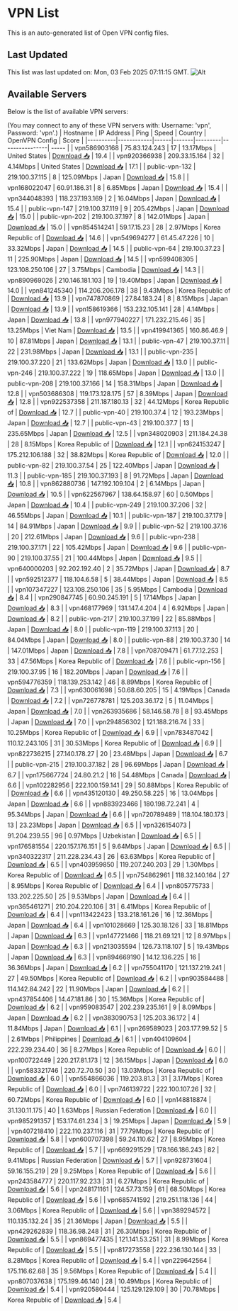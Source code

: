 # VPN List

This is an auto-generated list of Open VPN config files.

## Last Updated

This list was last updated on: Mon, 03 Feb 2025 07:11:15 GMT.
![Alt](https://repobeats.axiom.co/api/embed/186b98318ef1479477931607c1ad7d823f12451f.svg "Repobeats analytics image")

## Available Servers

Below is the list of available VPN servers:

(You may connect to any of these VPN servers with: Username: 'vpn', Password: 'vpn'.)
| Hostname | IP Address | Ping | Speed | Country | OpenVPN Config | Score |
|----------|------------|------|-------|---------|----------------| ----- |
| vpn586903168 | 75.83.124.243 | 17 | 13.17Mbps | United States | [Download 📥](./configs/server_0_US.ovpn) | 19.4 |
| vpn920366938 | 209.33.15.164 | 32 | 4.14Mbps | United States | [Download 📥](./configs/server_1_US.ovpn) | 17.1 |
| public-vpn-132 | 219.100.37.115 | 8 | 125.09Mbps | Japan | [Download 📥](./configs/server_2_JP.ovpn) | 15.8 |
| vpn168022047 | 60.91.186.31 | 8 | 6.85Mbps | Japan | [Download 📥](./configs/server_3_JP.ovpn) | 15.4 |
| vpn344048393 | 118.237.193.169 | 2 | 16.04Mbps | Japan | [Download 📥](./configs/server_4_JP.ovpn) | 15.4 |
| public-vpn-147 | 219.100.37.119 | 9 | 205.42Mbps | Japan | [Download 📥](./configs/server_5_JP.ovpn) | 15.0 |
| public-vpn-202 | 219.100.37.197 | 8 | 142.01Mbps | Japan | [Download 📥](./configs/server_6_JP.ovpn) | 15.0 |
| vpn854514241 | 59.17.15.23 | 28 | 2.97Mbps | Korea Republic of | [Download 📥](./configs/server_7_KR.ovpn) | 14.6 |
| vpn549694277 | 61.45.47.226 | 10 | 33.32Mbps | Japan | [Download 📥](./configs/server_8_JP.ovpn) | 14.5 |
| public-vpn-64 | 219.100.37.23 | 11 | 225.90Mbps | Japan | [Download 📥](./configs/server_9_JP.ovpn) | 14.5 |
| vpn599408305 | 123.108.250.106 | 27 | 3.75Mbps | Cambodia | [Download 📥](./configs/server_10_KH.ovpn) | 14.3 |
| vpn890969026 | 210.146.181.103 | 19 | 19.40Mbps | Japan | [Download 📥](./configs/server_11_JP.ovpn) | 14.0 |
| vpn841245340 | 114.206.206.178 | 38 | 9.43Mbps | Korea Republic of | [Download 📥](./configs/server_12_KR.ovpn) | 13.9 |
| vpn747870869 | 27.84.183.24 | 8 | 8.15Mbps | Japan | [Download 📥](./configs/server_13_JP.ovpn) | 13.9 |
| vpn158619366 | 153.232.105.141 | 28 | 4.14Mbps | Japan | [Download 📥](./configs/server_14_JP.ovpn) | 13.8 |
| vpn977940227 | 171.232.215.46 | 35 | 13.25Mbps | Viet Nam | [Download 📥](./configs/server_15_VN.ovpn) | 13.5 |
| vpn419941365 | 160.86.46.9 | 10 | 87.81Mbps | Japan | [Download 📥](./configs/server_16_JP.ovpn) | 13.1 |
| public-vpn-47 | 219.100.37.11 | 22 | 231.98Mbps | Japan | [Download 📥](./configs/server_17_JP.ovpn) | 13.1 |
| public-vpn-235 | 219.100.37.220 | 21 | 133.62Mbps | Japan | [Download 📥](./configs/server_18_JP.ovpn) | 13.0 |
| public-vpn-246 | 219.100.37.222 | 19 | 118.65Mbps | Japan | [Download 📥](./configs/server_19_JP.ovpn) | 13.0 |
| public-vpn-208 | 219.100.37.166 | 14 | 158.31Mbps | Japan | [Download 📥](./configs/server_20_JP.ovpn) | 12.8 |
| vpn503686308 | 119.173.128.175 | 57 | 8.39Mbps | Japan | [Download 📥](./configs/server_21_JP.ovpn) | 12.8 |
| vpn922537358 | 211.187.180.13 | 32 | 44.12Mbps | Korea Republic of | [Download 📥](./configs/server_22_KR.ovpn) | 12.7 |
| public-vpn-40 | 219.100.37.4 | 12 | 193.23Mbps | Japan | [Download 📥](./configs/server_23_JP.ovpn) | 12.7 |
| public-vpn-43 | 219.100.37.7 | 13 | 235.65Mbps | Japan | [Download 📥](./configs/server_24_JP.ovpn) | 12.5 |
| vpn348020903 | 211.184.24.38 | 28 | 8.15Mbps | Korea Republic of | [Download 📥](./configs/server_25_KR.ovpn) | 12.1 |
| vpn624153247 | 175.212.106.188 | 32 | 38.82Mbps | Korea Republic of | [Download 📥](./configs/server_26_KR.ovpn) | 12.0 |
| public-vpn-82 | 219.100.37.54 | 25 | 122.40Mbps | Japan | [Download 📥](./configs/server_27_JP.ovpn) | 11.3 |
| public-vpn-185 | 219.100.37.193 | 8 | 91.72Mbps | Japan | [Download 📥](./configs/server_28_JP.ovpn) | 10.8 |
| vpn862880736 | 147.192.109.104 | 2 | 6.14Mbps | Japan | [Download 📥](./configs/server_29_JP.ovpn) | 10.5 |
| vpn622567967 | 138.64.158.97 | 60 | 0.50Mbps | Japan | [Download 📥](./configs/server_30_JP.ovpn) | 10.4 |
| public-vpn-249 | 219.100.37.206 | 32 | 46.55Mbps | Japan | [Download 📥](./configs/server_31_JP.ovpn) | 10.1 |
| public-vpn-187 | 219.100.37.179 | 14 | 84.91Mbps | Japan | [Download 📥](./configs/server_32_JP.ovpn) | 9.9 |
| public-vpn-52 | 219.100.37.16 | 20 | 212.61Mbps | Japan | [Download 📥](./configs/server_33_JP.ovpn) | 9.6 |
| public-vpn-238 | 219.100.37.171 | 22 | 105.42Mbps | Japan | [Download 📥](./configs/server_34_JP.ovpn) | 9.6 |
| public-vpn-90 | 219.100.37.55 | 21 | 100.44Mbps | Japan | [Download 📥](./configs/server_35_JP.ovpn) | 9.5 |
| vpn640000203 | 92.202.192.40 | 2 | 35.72Mbps | Japan | [Download 📥](./configs/server_36_JP.ovpn) | 8.7 |
| vpn592512377 | 118.104.6.58 | 5 | 38.44Mbps | Japan | [Download 📥](./configs/server_37_JP.ovpn) | 8.5 |
| vpn107347227 | 123.108.250.106 | 35 | 5.95Mbps | Cambodia | [Download 📥](./configs/server_38_KH.ovpn) | 8.4 |
| vpn290847745 | 60.90.245.191 | 5 | 17.14Mbps | Japan | [Download 📥](./configs/server_39_JP.ovpn) | 8.3 |
| vpn468177969 | 131.147.4.204 | 4 | 6.92Mbps | Japan | [Download 📥](./configs/server_40_JP.ovpn) | 8.2 |
| public-vpn-217 | 219.100.37.199 | 22 | 85.88Mbps | Japan | [Download 📥](./configs/server_41_JP.ovpn) | 8.0 |
| public-vpn-119 | 219.100.37.113 | 20 | 84.04Mbps | Japan | [Download 📥](./configs/server_42_JP.ovpn) | 8.0 |
| public-vpn-88 | 219.100.37.30 | 14 | 147.01Mbps | Japan | [Download 📥](./configs/server_43_JP.ovpn) | 7.8 |
| vpn708709471 | 61.77.12.253 | 33 | 47.56Mbps | Korea Republic of | [Download 📥](./configs/server_44_KR.ovpn) | 7.6 |
| public-vpn-156 | 219.100.37.95 | 16 | 182.20Mbps | Japan | [Download 📥](./configs/server_45_JP.ovpn) | 7.6 |
| vpn594776359 | 118.139.253.142 | 46 | 8.89Mbps | Korea Republic of | [Download 📥](./configs/server_46_KR.ovpn) | 7.3 |
| vpn630061698 | 50.68.60.205 | 15 | 4.19Mbps | Canada | [Download 📥](./configs/server_47_CA.ovpn) | 7.2 |
| vpn726778781 | 125.203.36.172 | 5 | 11.04Mbps | Japan | [Download 📥](./configs/server_48_JP.ovpn) | 7.0 |
| vpn263935686 | 58.146.58.78 | 8 | 93.45Mbps | Japan | [Download 📥](./configs/server_49_JP.ovpn) | 7.0 |
| vpn294856302 | 121.188.216.74 | 33 | 10.25Mbps | Korea Republic of | [Download 📥](./configs/server_50_KR.ovpn) | 6.9 |
| vpn783487042 | 110.12.243.105 | 31 | 30.53Mbps | Korea Republic of | [Download 📥](./configs/server_51_KR.ovpn) | 6.9 |
| vpn822736215 | 27.140.178.27 | 20 | 23.48Mbps | Japan | [Download 📥](./configs/server_52_JP.ovpn) | 6.7 |
| public-vpn-215 | 219.100.37.182 | 28 | 96.69Mbps | Japan | [Download 📥](./configs/server_53_JP.ovpn) | 6.7 |
| vpn175667724 | 24.80.21.2 | 16 | 54.48Mbps | Canada | [Download 📥](./configs/server_54_CA.ovpn) | 6.6 |
| vpn102282956 | 222.100.159.141 | 29 | 50.88Mbps | Korea Republic of | [Download 📥](./configs/server_55_KR.ovpn) | 6.6 |
| vpn435120130 | 49.250.58.225 | 16 | 13.04Mbps | Japan | [Download 📥](./configs/server_56_JP.ovpn) | 6.6 |
| vpn883923466 | 180.198.72.241 | 4 | 95.34Mbps | Japan | [Download 📥](./configs/server_57_JP.ovpn) | 6.6 |
| vpn720789489 | 118.104.180.173 | 13 | 23.23Mbps | Japan | [Download 📥](./configs/server_58_JP.ovpn) | 6.5 |
| vpn326154073 | 91.204.239.55 | 96 | 0.97Mbps | Uzbekistan | [Download 📥](./configs/server_59_UZ.ovpn) | 6.5 |
| vpn176581554 | 220.157.176.151 | 5 | 9.64Mbps | Japan | [Download 📥](./configs/server_60_JP.ovpn) | 6.5 |
| vpn340322317 | 211.228.234.43 | 26 | 63.63Mbps | Korea Republic of | [Download 📥](./configs/server_61_KR.ovpn) | 6.5 |
| vpn403959850 | 119.207.240.203 | 29 | 1.30Mbps | Korea Republic of | [Download 📥](./configs/server_62_KR.ovpn) | 6.5 |
| vpn754862961 | 118.32.140.164 | 27 | 8.95Mbps | Korea Republic of | [Download 📥](./configs/server_63_KR.ovpn) | 6.4 |
| vpn805775733 | 133.202.225.50 | 25 | 9.53Mbps | Japan | [Download 📥](./configs/server_64_JP.ovpn) | 6.4 |
| vpn365461271 | 210.204.220.106 | 31 | 6.41Mbps | Korea Republic of | [Download 📥](./configs/server_65_KR.ovpn) | 6.4 |
| vpn113422423 | 133.218.161.26 | 16 | 12.36Mbps | Japan | [Download 📥](./configs/server_66_JP.ovpn) | 6.4 |
| vpn101028669 | 125.30.18.126 | 33 | 18.81Mbps | Japan | [Download 📥](./configs/server_67_JP.ovpn) | 6.3 |
| vpn147721466 | 118.21.69.121 | 12 | 8.97Mbps | Japan | [Download 📥](./configs/server_68_JP.ovpn) | 6.3 |
| vpn213035594 | 126.73.118.107 | 5 | 19.43Mbps | Japan | [Download 📥](./configs/server_69_JP.ovpn) | 6.3 |
| vpn894669190 | 14.12.136.225 | 16 | 36.36Mbps | Japan | [Download 📥](./configs/server_70_JP.ovpn) | 6.2 |
| vpn755041170 | 121.137.219.241 | 27 | 49.50Mbps | Korea Republic of | [Download 📥](./configs/server_71_KR.ovpn) | 6.2 |
| vpn903584488 | 114.142.84.242 | 22 | 11.90Mbps | Japan | [Download 📥](./configs/server_72_JP.ovpn) | 6.2 |
| vpn437854406 | 14.47.181.86 | 30 | 15.36Mbps | Korea Republic of | [Download 📥](./configs/server_73_KR.ovpn) | 6.2 |
| vpn959083547 | 202.239.235.161 | 9 | 8.09Mbps | Japan | [Download 📥](./configs/server_74_JP.ovpn) | 6.2 |
| vpn383090753 | 125.203.36.172 | 4 | 11.84Mbps | Japan | [Download 📥](./configs/server_75_JP.ovpn) | 6.1 |
| vpn269589023 | 203.177.99.52 | 5 | 2.61Mbps | Philippines | [Download 📥](./configs/server_76_PH.ovpn) | 6.1 |
| vpn404109604 | 222.239.234.40 | 36 | 8.27Mbps | Korea Republic of | [Download 📥](./configs/server_77_KR.ovpn) | 6.0 |
| vpn100722449 | 220.217.81.173 | 12 | 36.15Mbps | Japan | [Download 📥](./configs/server_78_JP.ovpn) | 6.0 |
| vpn583321746 | 220.72.70.50 | 30 | 13.03Mbps | Korea Republic of | [Download 📥](./configs/server_79_KR.ovpn) | 6.0 |
| vpn554866036 | 119.203.81.3 | 31 | 3.17Mbps | Korea Republic of | [Download 📥](./configs/server_80_KR.ovpn) | 6.0 |
| vpn746139722 | 222.100.107.26 | 32 | 60.72Mbps | Korea Republic of | [Download 📥](./configs/server_81_KR.ovpn) | 6.0 |
| vpn148818874 | 31.130.11.175 | 40 | 1.63Mbps | Russian Federation | [Download 📥](./configs/server_82_RU.ovpn) | 6.0 |
| vpn985291357 | 153.174.61.234 | 3 | 19.25Mbps | Japan | [Download 📥](./configs/server_83_JP.ovpn) | 5.9 |
| vpn407218410 | 222.110.237.116 | 31 | 77.79Mbps | Korea Republic of | [Download 📥](./configs/server_84_KR.ovpn) | 5.8 |
| vpn600707398 | 59.24.110.62 | 27 | 8.95Mbps | Korea Republic of | [Download 📥](./configs/server_85_KR.ovpn) | 5.7 |
| vpn669291529 | 178.166.186.243 | 82 | 9.41Mbps | Russian Federation | [Download 📥](./configs/server_86_RU.ovpn) | 5.7 |
| vpn928731604 | 59.16.155.219 | 29 | 9.25Mbps | Korea Republic of | [Download 📥](./configs/server_87_KR.ovpn) | 5.6 |
| vpn243584777 | 220.117.92.233 | 31 | 6.27Mbps | Korea Republic of | [Download 📥](./configs/server_88_KR.ovpn) | 5.6 |
| vpn248171161 | 124.57.73.159 | 61 | 68.50Mbps | Korea Republic of | [Download 📥](./configs/server_89_KR.ovpn) | 5.6 |
| vpn685741592 | 219.251.118.136 | 44 | 3.06Mbps | Korea Republic of | [Download 📥](./configs/server_90_KR.ovpn) | 5.6 |
| vpn389294572 | 110.135.132.24 | 35 | 21.36Mbps | Japan | [Download 📥](./configs/server_91_JP.ovpn) | 5.5 |
| vpn429262839 | 118.36.98.248 | 31 | 26.30Mbps | Korea Republic of | [Download 📥](./configs/server_92_KR.ovpn) | 5.5 |
| vpn869477435 | 121.141.53.251 | 31 | 8.99Mbps | Korea Republic of | [Download 📥](./configs/server_93_KR.ovpn) | 5.5 |
| vpn817273558 | 222.236.130.144 | 33 | 8.28Mbps | Korea Republic of | [Download 📥](./configs/server_94_KR.ovpn) | 5.4 |
| vpn229642564 | 175.116.62.68 | 35 | 9.56Mbps | Korea Republic of | [Download 📥](./configs/server_95_KR.ovpn) | 5.4 |
| vpn807037638 | 175.199.46.140 | 28 | 10.49Mbps | Korea Republic of | [Download 📥](./configs/server_96_KR.ovpn) | 5.4 |
| vpn920580444 | 125.129.129.109 | 30 | 70.78Mbps | Korea Republic of | [Download 📥](./configs/server_97_KR.ovpn) | 5.4 |
